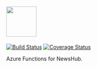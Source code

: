 # <a href='http://www.arimilli.io'><img src='http://www.arimilli.io/logo/newshub-server.png' height='80'></a>
[![Build Status](https://travis-ci.org/bharatari/newshub-server.svg?branch=master)](https://travis-ci.org/bharatari/newshub-server)
[![Coverage Status](https://coveralls.io/repos/github/bharatari/newshub-server/badge.svg?branch=master)](https://coveralls.io/github/bharatari/newshub-server?branch=master)

Azure Functions for NewsHub.
